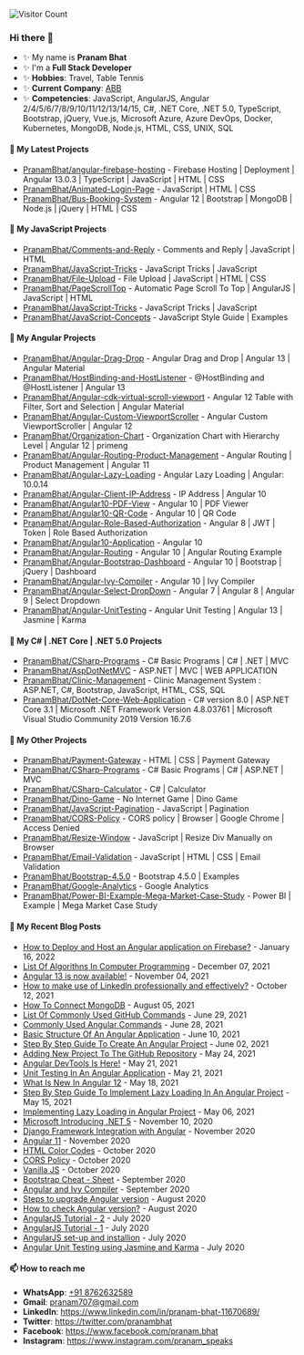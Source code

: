 ![Visitor Count](https://profile-counter.glitch.me/{PranamBhat}/count.svg)


### Hi there 👋

<!--
**PranamBhat/PranamBhat** is a ✨ _special_ ✨ repository because its `README.md` (this file) appears on your GitHub profile.
-->

- ✨ My name is **Pranam Bhat**
- ✨ I'm a **Full Stack Developer**
- ✨ **Hobbies**: Travel, Table Tennis
- ✨ **Current Company**: [ABB](https://global.abb/group/en)
- ✨ **Competencies**: JavaScript, AngularJS, Angular 2/4/5/6/7/8/9/10/11/12/13/14/15, C#, .NET Core, .NET 5.0, TypeScript, Bootstrap, jQuery, Vue.js, Microsoft Azure, Azure DevOps, Docker, Kubernetes, MongoDB, Node.js, HTML, CSS, UNIX, SQL


#### 🌱 My Latest Projects

- [PranamBhat/angular-firebase-hosting](https://github.com/PranamBhat/angular-firebase-hosting) - Firebase Hosting | Deployment | Angular 13.0.3 | TypeScript | JavaScript | HTML | CSS
- [PranamBhat/Animated-Login-Page](https://github.com/PranamBhat/Animated-Login-Page) - JavaScript | HTML | CSS
- [PranamBhat/Bus-Booking-System](https://github.com/PranamBhat/Bus-Booking-System) - Angular 12 | Bootstrap | MongoDB | Node.js | jQuery | HTML | CSS


#### 🌱 My JavaScript Projects

- [PranamBhat/Comments-and-Reply](https://github.com/PranamBhat/Comments-and-Reply) - Comments and Reply | JavaScript | HTML
- [PranamBhat/JavaScript-Tricks](https://github.com/PranamBhat/JavaScript-Tricks) - JavaScript Tricks | JavaScript
- [PranamBhat/File-Upload](https://github.com/PranamBhat/File-Upload) - File Upload | JavaScript | HTML | CSS
- [PranamBhat/PageScrollTop](https://github.com/PranamBhat/PageScrollTop) - Automatic Page Scroll To Top | AngularJS | JavaScript | HTML
- [PranamBhat/JavaScript-Tricks](https://github.com/PranamBhat/JavaScript-Tricks) - JavaScript Tricks | JavaScript
- [PranamBhat/JavaScript-Concepts](https://github.com/PranamBhat/JavaScript-Concepts) - JavaScript Style Guide | Examples


#### 🌱 My Angular Projects

- [PranamBhat/Angular-Drag-Drop](https://github.com/PranamBhat/Angular-Drag-Drop) - Angular Drag and Drop | Angular 13 | Angular Material
- [PranamBhat/HostBinding-and-HostListener](https://github.com/PranamBhat/HostBinding-and-HostListener) - @HostBinding and @HostListener | Angular 13
- [PranamBhat/Angular-cdk-virtual-scroll-viewport](https://github.com/PranamBhat/Angular-cdk-virtual-scroll-viewport) - Angular 12 Table with Filter, Sort and Selection | Angular Material
- [PranamBhat/Angular-Custom-ViewportScroller](https://github.com/PranamBhat/Angular-Custom-ViewportScroller) - Angular Custom ViewportScroller | Angular 12
- [PranamBhat/Organization-Chart](https://github.com/PranamBhat/Organization-Chart) - Organization Chart with Hierarchy Level | Angular 12 | primeng
- [PranamBhat/Angular-Routing-Product-Management](https://github.com/PranamBhat/Angular-Routing-Product-Management) - Angular Routing | Product Management | Angular 11
- [PranamBhat/Angular-Lazy-Loading](https://github.com/PranamBhat/Angular-Lazy-Loading) - Angular Lazy Loading | Angular: 10.0.14
- [PranamBhat/Angular-Client-IP-Address](https://github.com/PranamBhat/Angular-Client-IP-Address) - IP Address | Angular 10
- [PranamBhat/Angular10-PDF-View](https://github.com/PranamBhat/Angular10-PDF-View) - Angular 10 | PDF Viewer
- [PranamBhat/Angular10-QR-Code](https://github.com/PranamBhat/Angular10-QR-Code) - Angular 10 | QR Code
- [PranamBhat/Angular-Role-Based-Authorization](https://github.com/PranamBhat/Angular-Role-Based-Authorization) - Angular 8 | JWT | Token | Role Based Authorization
- [PranamBhat/Angular10-Application](https://github.com/PranamBhat/Angular10-Application) - Angular 10
- [PranamBhat/Angular-Routing](https://github.com/PranamBhat/Angular-Routing) - Angular 10 | Angular Routing Example
- [PranamBhat/Angular-Bootstrap-Dashboard](https://github.com/PranamBhat/Angular-Bootstrap-Dashboard) - Angular 10 | Bootstrap | jQuery | Dashboard
- [PranamBhat/Angular-Ivy-Compiler](https://github.com/PranamBhat/Angular-Ivy-Compiler) - Angular 10 | Ivy Compiler
- [PranamBhat/Angular-Select-DropDown](https://github.com/PranamBhat/Angular-Select-DropDown) - Angular 7 | Angular 8 | Angular 9 | Select Dropdown
- [PranamBhat/Angular-UnitTesting](https://github.com/PranamBhat/Angular-Unit-Testing) - Angular Unit Testing | Angular 13 | Jasmine | Karma


#### 🌱 My C# | .NET Core | .NET 5.0 Projects

- [PranamBhat/CSharp-Programs](https://github.com/PranamBhat/CSharp-Programs) - C# Basic Programs | C# | .NET | MVC
- [PranamBhat/AspDotNetMVC](https://github.com/PranamBhat/AspDotNetMVC) - ASP.NET | MVC | WEB APPLICATION
- [PranamBhat/Clinic-Management](https://github.com/PranamBhat/Clinic-Management) - Clinic Management System : ASP.NET, C#, Bootstrap, JavaScript, HTML, CSS, SQL
- [PranamBhat/DotNet-Core-Web-Application](https://github.com/PranamBhat/DotNet-Core-Web-Application) - C# version 8.0 | ASP.NET Core 3.1 | Microsoft .NET Framework Version 4.8.03761 | Microsoft Visual Studio Community 2019 Version 16.7.6


#### 🔭 My Other Projects 

- [PranamBhat/Payment-Gateway](https://github.com/PranamBhat/Payment-Gateway) - HTML | CSS | Payment Gateway
- [PranamBhat/CSharp-Programs](https://github.com/PranamBhat/CSharp-Programs) - C# Basic Programs | C# | ASP.NET | MVC
- [PranamBhat/CSharp-Calculator](https://github.com/PranamBhat/CSharp-Calculator) - C# | Calculator
- [PranamBhat/Dino-Game](https://github.com/PranamBhat/Dino-Game) - No Internet Game | Dino Game
- [PranamBhat/JavaScript-Pagination](https://github.com/PranamBhat/JavaScript-Pagination) - JavaScript | Pagination
- [PranamBhat/CORS-Policy](https://github.com/PranamBhat/CORS-Policy) - CORS policy | Browser | Google Chrome | Access Denied
- [PranamBhat/Resize-Window](https://github.com/PranamBhat/Resize-Window) - JavaScript | Resize Div Manually on Browser
- [PranamBhat/Email-Validation](https://github.com/PranamBhat/Email-Validation) - JavaScript | HTML | CSS | Email Validation
- [PranamBhat/Bootstrap-4.5.0](https://github.com/PranamBhat/Bootstrap-4.5.0) - Bootstrap 4.5.0 | Examples
- [PranamBhat/Google-Analytics](https://github.com/PranamBhat/Google-Analytics) - Google Analytics
- [PranamBhat/Power-BI-Example-Mega-Market-Case-Study](https://github.com/PranamBhat/Power-BI-Example-Mega-Market-Case-Study) - Power BI | Example | Mega Market Case Study


#### 📜 My Recent Blog Posts

- [How to Deploy and Host an Angular application on Firebase?](https://www.linkedin.com/pulse/how-deploy-host-angular-application-firebase-pranam-bhat/) - January 16, 2022
- [List Of Algorithns In Computer Programming](https://www.c-sharpcorner.com/article/list-of-algorithns-in-computer-programming/) - December 07, 2021
- [Angular 13 is now available!](https://www.linkedin.com/pulse/angular-13-now-available-pranam-bhat/) - November 04, 2021
- [How to make use of LinkedIn professionally and effectively?](https://www.linkedin.com/pulse/how-make-use-linkedin-professionally-effectively-pranam-bhat/) - October 12, 2021
- [How To Connect MongoDB](https://www.c-sharpcorner.com/article/how-to-connect-mongodb/) - August 05, 2021
- [List Of Commonly Used GitHub Commands](https://www.c-sharpcorner.com/article/list-of-commonly-used-github-commands/) - June 29, 2021
- [Commonly Used Angular Commands](https://www.c-sharpcorner.com/article/commonly-used-angular-commands/) - June 28, 2021
- [Basic Structure Of An Angular Application](https://www.c-sharpcorner.com/blogs/basic-structure-of-an-angular-application) - June 10, 2021
- [Step By Step Guide To Create An Angular Project](https://www.c-sharpcorner.com/blogs/step-by-step-guide-to-create-an-angular-project) - June 02, 2021
- [Adding New Project To The GitHub Repository](https://www.c-sharpcorner.com/blogs/adding-new-project-to-the-github-repository) - May 24, 2021
- [Angular DevTools Is Here!](https://www.c-sharpcorner.com/blogs/angular-devtools-is-here) - May 21, 2021
- [Unit Testing In An Angular Application](https://www.c-sharpcorner.com/blogs/how-to-write-a-test-case-for-an-angular-application) - May 21, 2021
- [What Is New In Angular 12](https://www.c-sharpcorner.com/blogs/what-is-new-in-angular-12-how-to-upgrade-to-angular-12) - May 18, 2021
- [Step By Step Guide To Implement Lazy Loading In An Angular Project](https://www.c-sharpcorner.com/article/step-by-step-guide-to-implement-lazy-loading-in-an-angular-project/) - May 15, 2021
- [Implementing Lazy Loading in Angular Project](https://www.linkedin.com/pulse/implementing-lazy-loading-angular-project-pranam-bhat/?trackingId=RWUFSGYfQB6IoY6e5uNR0g%3D%3D) - May 06, 2021
- [Microsoft Introducing .NET 5](https://www.linkedin.com/pulse/microsoft-introducing-net-5-pranam-bhat/) - November 10, 2020
- [Django Framework Integration with Angular](https://www.linkedin.com/pulse/django-framework-integration-angular-pranam-bhat-1c/) - November 2020
- [Angular 11](https://www.linkedin.com/posts/pranam-bhat-11670689_angular-11-activity-6755388416407560192-a1rD) - November 2020
- [HTML Color Codes](https://www.linkedin.com/posts/pranam-bhat-11670689_html-color-codes-activity-6708978119744847872-rVYV) - October 2020
- [CORS Policy](https://www.linkedin.com/posts/pranam-bhat-11670689_cors-policy-activity-6706821461337886720-ppNf) - October 2020
- [Vanilla JS](https://www.linkedin.com/posts/pranam-bhat-11670689_vanilla-js-activity-6704991557466103808-Eekj) - October 2020
- [Bootstrap Cheat - Sheet](https://www.linkedin.com/posts/pranam-bhat-11670689_bootstrap-cheat-sheet-activity-6702453079595356160-egHP) - September 2020
- [Angular and Ivy Compiler](https://www.linkedin.com/posts/pranam-bhat-11670689_angular-and-ivy-compiler-activity-6701937795709177856-JqWP) - September 2020
- [Steps to upgrade Angular version](https://www.linkedin.com/posts/pranam-bhat-11670689_steps-to-upgrade-angular-version-activity-6701030258122084352-OMOl) - August 2020
- [How to check Angular version?](https://www.linkedin.com/posts/pranam-bhat-11670689_angular-version-activity-6700727531068375040-VJ41) - August 2020
- [AngularJS Tutorial - 2](https://www.linkedin.com/posts/pranam-bhat-11670689_angularjs-tutorial-2-activity-6700391099367854080-AuNP) - July 2020
- [AngularJS Tutorial - 1](https://www.linkedin.com/posts/pranam-bhat-11670689_angularjs-tutorial-1-activity-6699908277146415104-5x-B) - July 2020
- [AngularJS set-up and installion](https://www.linkedin.com/posts/pranam-bhat-11670689_angularjs-set-up-and-installation-activity-6699583199657492481--kCx) - July 2020
- [Angular Unit Testing using Jasmine and Karma](https://www.linkedin.com/posts/pranam-bhat-11670689_angular-unit-testing-using-jasmine-and-karma-activity-6698195027153297408-TqQS) - July 2020


#### 📫 How to reach me

- **WhatsApp**: [+91 8762632589](https://api.whatsapp.com/send?phone=918762632589&text=Hey!%20Pranam!!)
- **Gmail**: pranam707@gmail.com
- **LinkedIn**: https://www.linkedin.com/in/pranam-bhat-11670689/
- **Twitter**: https://twitter.com/pranambhat
- **Facebook**: https://www.facebook.com/pranam.bhat
- **Instagram**: https://www.instagram.com/pranam_speaks
